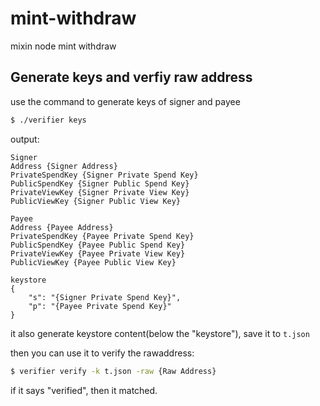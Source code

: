 # mint-withdraw
mixin node mint withdraw

## Generate keys and verfiy raw address

use the command to generate keys of signer and payee

```bash
$ ./verifier keys
```

output:

```
Signer
Address {Signer Address}
PrivateSpendKey {Signer Private Spend Key}
PublicSpendKey {Signer Public Spend Key}
PrivateViewKey {Signer Private View Key}
PublicViewKey {Signer Public View Key}

Payee
Address {Payee Address}
PrivateSpendKey {Payee Private Spend Key}
PublicSpendKey {Payee Public Spend Key}
PrivateViewKey {Payee Private View Key}
PublicViewKey {Payee Public View Key}

keystore
{
    "s": "{Signer Private Spend Key}",
    "p": "{Payee Private Spend Key}"
}
```

it also generate keystore content(below the "keystore"), save it to `t.json`

then you can use it to verify the rawaddress:

```bash
$ verifier verify -k t.json -raw {Raw Address}
```

if it says "verified", then it matched.

